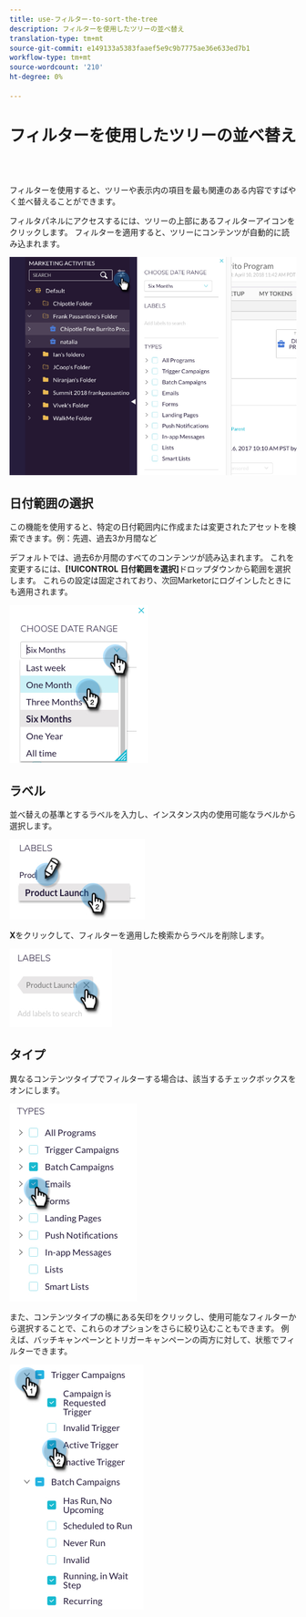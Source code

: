 ```yaml
---
title: use-フィルター-to-sort-the-tree
description: フィルターを使用したツリーの並べ替え
translation-type: tm+mt
source-git-commit: e149133a5383faaef5e9c9b7775ae36e633ed7b1
workflow-type: tm+mt
source-wordcount: '210'
ht-degree: 0%

---
```



# フィルターを使用したツリーの並べ替え

<br> 

フィルターを使用すると、ツリーや表示内の項目を最も関連のある内容ですばやく並べ替えることができます。

フィルタパネルにアクセスするには、ツリーの上部にあるフィルターアイコンをクリックします。 フィルターを適用すると、ツリーにコンテンツが自動的に読み込まれます。

![イメージ1](/help/sky/assets/tree/use-filters-to-sort-the-tree/use-filters-to-sort-the-tree-1.png)

## 日付範囲の選択

この機能を使用すると、特定の日付範囲内に作成または変更されたアセットを検索できます。例：先週、過去3か月間など

デフォルトでは、過去6か月間のすべてのコンテンツが読み込まれます。 これを変更するには、**[!UICONTROL 日付範囲を選択]**&#x200B;ドロップダウンから範囲を選択します。 これらの設定は固定されており、次回Marketorにログインしたときにも適用されます。

![イメージ2](/help/sky/assets/tree/use-filters-to-sort-the-tree/use-filters-to-sort-the-tree-2.png)

## ラベル

並べ替えの基準とするラベルを入力し、インスタンス内の使用可能なラベルから選択します。

![イメージ3](/help/sky/assets/tree/use-filters-to-sort-the-tree/use-filters-to-sort-the-tree-3.png)

**X**&#x200B;をクリックして、フィルターを適用した検索からラベルを削除します。

![画像4](/help/sky/assets/tree/use-filters-to-sort-the-tree/use-filters-to-sort-the-tree-4.png)

## タイプ

異なるコンテンツタイプでフィルターする場合は、該当するチェックボックスをオンにします。

![画像5](/help/sky/assets/tree/use-filters-to-sort-the-tree/use-filters-to-sort-the-tree-5.png)

また、コンテンツタイプの横にある矢印をクリックし、使用可能なフィルターから選択することで、これらのオプションをさらに絞り込むこともできます。 例えば、バッチキャンペーンとトリガーキャンペーンの両方に対して、状態でフィルターできます。

![画像6](/help/sky/assets/tree/use-filters-to-sort-the-tree/use-filters-to-sort-the-tree-6.png)
